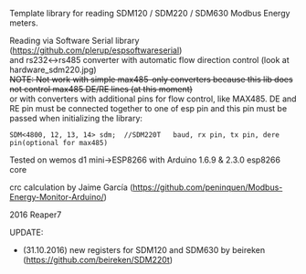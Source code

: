 Template library for reading SDM120 / SDM220 / SDM630 Modbus Energy meters.

Reading via Software Serial library (https://github.com/plerup/espsoftwareserial)<br>
and rs232<->rs485 converter with automatic flow direction control (look at hardware_sdm220.jpg)<br>
~~NOTE: Not work with simple max485-only converters because this lib does not control max485 DE/RE lines (at this moment)~~<br>
or with converters with additional pins for flow control, like MAX485. 
DE and RE pin must be connected together to one of esp pin and this pin must be passed when initializing the library:
```
SDM<4800, 12, 13, 14> sdm;  //SDM220T	baud, rx pin, tx pin, dere pin(optional for max485)
```


Tested on wemos d1 mini->ESP8266 with Arduino 1.6.9 & 2.3.0 esp8266 core

crc calculation by Jaime García (https://github.com/peninquen/Modbus-Energy-Monitor-Arduino/)

2016 Reaper7

UPDATE:<br>
- (31.10.2016) new registers for SDM120 and SDM630 by beireken (https://github.com/beireken/SDM220t)
